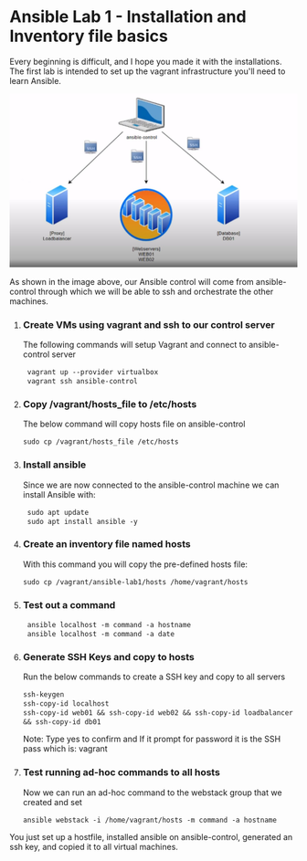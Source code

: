 # Ansible Lab 1 - Installation and Inventory file basics

Every beginning is difficult, and I hope you made it with the installations. The first lab is intended to set up the vagrant infrastructure you'll need to learn Ansible.

![Ansible_lab](../ansible-lab.jpg "Ansible-Lab")

As shown in the image above, our Ansible control will come from ansible-control through which we will be able to ssh and orchestrate the other machines.

1. ### Create VMs using vagrant and ssh to our control server
    The following commands will setup Vagrant and connect to ansible-control server
    ``` shell
     vagrant up --provider virtualbox
     vagrant ssh ansible-control
    ```
2. ### Copy /vagrant/hosts_file to /etc/hosts
    The below command will copy hosts file on ansible-control
    ``` shell
    sudo cp /vagrant/hosts_file /etc/hosts
    ```
3. ### Install ansible
    Since we are now connected to the ansible-control machine we can install Ansible with:
    ``` shell
     sudo apt update
     sudo apt install ansible -y
    ```
4. ### Create an inventory file named hosts
    With this command you will copy the pre-defined hosts file:
    ``` shell
    sudo cp /vagrant/ansible-lab1/hosts /home/vagrant/hosts
    ```
5. ### Test out a command
    ``` shell
     ansible localhost -m command -a hostname
     ansible localhost -m command -a date
    ```
6. ### Generate SSH Keys and copy to hosts
     Run the below commands to create a SSH key and copy to all servers
    ``` shell
    ssh-keygen
    ssh-copy-id localhost
    ssh-copy-id web01 && ssh-copy-id web02 && ssh-copy-id loadbalancer && ssh-copy-id db01
    ```
    Note: Type yes to confirm and If it prompt for password it is the SSH pass which is: vagrant

7. ### Test running ad-hoc commands to all hosts
    Now we can run an ad-hoc command to the webstack group that we created and set
    ``` shell
    ansible webstack -i /home/vagrant/hosts -m command -a hostname
    ```
You just set up a hostfile, installed ansible on ansible-control, generated an ssh key, and copied it to all virtual machines.












